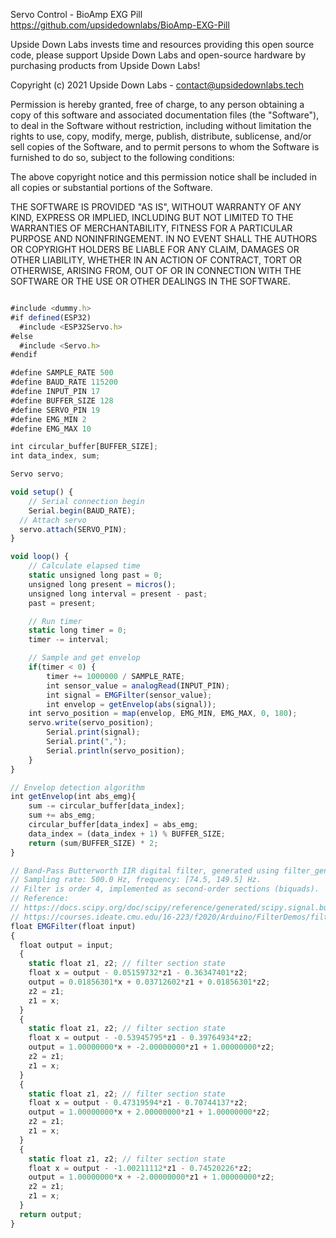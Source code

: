 Servo Control - BioAmp EXG Pill
https://github.com/upsidedownlabs/BioAmp-EXG-Pill

Upside Down Labs invests time and resources providing this open source code,
please support Upside Down Labs and open-source hardware by purchasing
products from Upside Down Labs!

Copyright (c) 2021 Upside Down Labs - contact@upsidedownlabs.tech

Permission is hereby granted, free of charge, to any person obtaining a copy
of this software and associated documentation files (the "Software"), to deal
in the Software without restriction, including without limitation the rights
to use, copy, modify, merge, publish, distribute, sublicense, and/or sell
copies of the Software, and to permit persons to whom the Software is
furnished to do so, subject to the following conditions:

The above copyright notice and this permission notice shall be included in all
copies or substantial portions of the Software.

THE SOFTWARE IS PROVIDED "AS IS", WITHOUT WARRANTY OF ANY KIND, EXPRESS OR
IMPLIED, INCLUDING BUT NOT LIMITED TO THE WARRANTIES OF MERCHANTABILITY,
FITNESS FOR A PARTICULAR PURPOSE AND NONINFRINGEMENT. IN NO EVENT SHALL THE
AUTHORS OR COPYRIGHT HOLDERS BE LIABLE FOR ANY CLAIM, DAMAGES OR OTHER
LIABILITY, WHETHER IN AN ACTION OF CONTRACT, TORT OR OTHERWISE, ARISING FROM,
OUT OF OR IN CONNECTION WITH THE SOFTWARE OR THE USE OR OTHER DEALINGS IN THE
SOFTWARE.

```js

#include <dummy.h>
#if defined(ESP32) 
  #include <ESP32Servo.h>
#else
  #include <Servo.h>
#endif

#define SAMPLE_RATE 500
#define BAUD_RATE 115200
#define INPUT_PIN 17
#define BUFFER_SIZE 128
#define SERVO_PIN 19
#define EMG_MIN 2
#define EMG_MAX 10

int circular_buffer[BUFFER_SIZE];
int data_index, sum;

Servo servo;

void setup() {
	// Serial connection begin
	Serial.begin(BAUD_RATE);
  // Attach servo
  servo.attach(SERVO_PIN);
}

void loop() {
	// Calculate elapsed time
	static unsigned long past = 0;
	unsigned long present = micros();
	unsigned long interval = present - past;
	past = present;

	// Run timer
	static long timer = 0;
	timer -= interval;

	// Sample and get envelop
	if(timer < 0) {
		timer += 1000000 / SAMPLE_RATE;
		int sensor_value = analogRead(INPUT_PIN);
		int signal = EMGFilter(sensor_value);
		int envelop = getEnvelop(abs(signal));
    int servo_position = map(envelop, EMG_MIN, EMG_MAX, 0, 180);
    servo.write(servo_position);
		Serial.print(signal);
		Serial.print(",");
		Serial.println(servo_position);
	}
}

// Envelop detection algorithm
int getEnvelop(int abs_emg){
	sum -= circular_buffer[data_index];
	sum += abs_emg;
	circular_buffer[data_index] = abs_emg;
	data_index = (data_index + 1) % BUFFER_SIZE;
	return (sum/BUFFER_SIZE) * 2;
}

// Band-Pass Butterworth IIR digital filter, generated using filter_gen.py.
// Sampling rate: 500.0 Hz, frequency: [74.5, 149.5] Hz.
// Filter is order 4, implemented as second-order sections (biquads).
// Reference: 
// https://docs.scipy.org/doc/scipy/reference/generated/scipy.signal.butter.html
// https://courses.ideate.cmu.edu/16-223/f2020/Arduino/FilterDemos/filter_gen.py
float EMGFilter(float input)
{
  float output = input;
  {
    static float z1, z2; // filter section state
    float x = output - 0.05159732*z1 - 0.36347401*z2;
    output = 0.01856301*x + 0.03712602*z1 + 0.01856301*z2;
    z2 = z1;
    z1 = x;
  }
  {
    static float z1, z2; // filter section state
    float x = output - -0.53945795*z1 - 0.39764934*z2;
    output = 1.00000000*x + -2.00000000*z1 + 1.00000000*z2;
    z2 = z1;
    z1 = x;
  }
  {
    static float z1, z2; // filter section state
    float x = output - 0.47319594*z1 - 0.70744137*z2;
    output = 1.00000000*x + 2.00000000*z1 + 1.00000000*z2;
    z2 = z1;
    z1 = x;
  }
  {
    static float z1, z2; // filter section state
    float x = output - -1.00211112*z1 - 0.74520226*z2;
    output = 1.00000000*x + -2.00000000*z1 + 1.00000000*z2;
    z2 = z1;
    z1 = x;
  }
  return output;
}

```